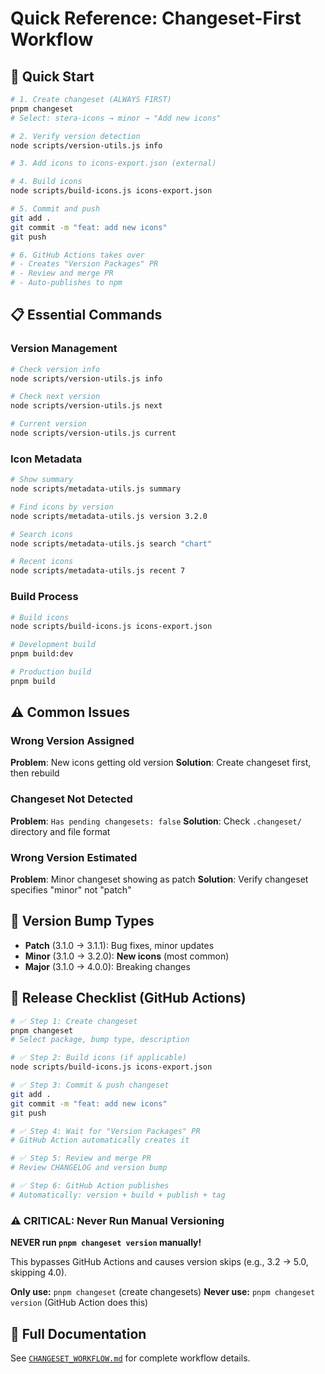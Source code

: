 # Quick Reference: Changeset-First Workflow

## 🚀 Quick Start

```bash
# 1. Create changeset (ALWAYS FIRST)
pnpm changeset
# Select: stera-icons → minor → "Add new icons"

# 2. Verify version detection
node scripts/version-utils.js info

# 3. Add icons to icons-export.json (external)

# 4. Build icons
node scripts/build-icons.js icons-export.json

# 5. Commit and push
git add .
git commit -m "feat: add new icons"
git push

# 6. GitHub Actions takes over
# - Creates "Version Packages" PR
# - Review and merge PR
# - Auto-publishes to npm
```

## 📋 Essential Commands

### Version Management
```bash
# Check version info
node scripts/version-utils.js info

# Check next version
node scripts/version-utils.js next

# Current version
node scripts/version-utils.js current
```

### Icon Metadata
```bash
# Show summary
node scripts/metadata-utils.js summary

# Find icons by version
node scripts/metadata-utils.js version 3.2.0

# Search icons
node scripts/metadata-utils.js search "chart"

# Recent icons
node scripts/metadata-utils.js recent 7
```

### Build Process
```bash
# Build icons
node scripts/build-icons.js icons-export.json

# Development build
pnpm build:dev

# Production build
pnpm build
```

## ⚠️ Common Issues

### Wrong Version Assigned
**Problem**: New icons getting old version
**Solution**: Create changeset first, then rebuild

### Changeset Not Detected
**Problem**: `Has pending changesets: false`
**Solution**: Check `.changeset/` directory and file format

### Wrong Version Estimated
**Problem**: Minor changeset showing as patch
**Solution**: Verify changeset specifies "minor" not "patch"

## 🎯 Version Bump Types

- **Patch** (3.1.0 → 3.1.1): Bug fixes, minor updates
- **Minor** (3.1.0 → 3.2.0): **New icons** (most common)
- **Major** (3.1.0 → 4.0.0): Breaking changes

## 🚢 Release Checklist (GitHub Actions)

```bash
# ✅ Step 1: Create changeset
pnpm changeset
# Select package, bump type, description

# ✅ Step 2: Build icons (if applicable)
node scripts/build-icons.js icons-export.json

# ✅ Step 3: Commit & push changeset
git add .
git commit -m "feat: add new icons"
git push

# ✅ Step 4: Wait for "Version Packages" PR
# GitHub Action automatically creates it

# ✅ Step 5: Review and merge PR
# Review CHANGELOG and version bump

# ✅ Step 6: GitHub Action publishes
# Automatically: version + build + publish + tag
```

### ⚠️ CRITICAL: Never Run Manual Versioning

**NEVER run `pnpm changeset version` manually!**

This bypasses GitHub Actions and causes version skips (e.g., 3.2 → 5.0, skipping 4.0).

**Only use:** `pnpm changeset` (create changesets)
**Never use:** `pnpm changeset version` (GitHub Action does this)

## 📖 Full Documentation

See [`CHANGESET_WORKFLOW.md`](CHANGESET_WORKFLOW.md) for complete workflow details.
